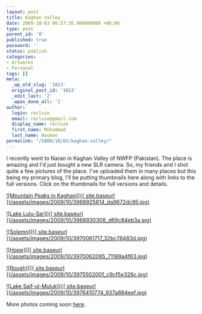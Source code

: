 ```yaml
---
layout: post
title: Kaghan Valley
date: 2009-10-03 06:57:26.000000000 +06:00
type: post
parent_id: '0'
published: true
password: ''
status: publish
categories:
- Artworks
- Personal
tags: []
meta:
  _wp_old_slug: '1013'
  original_post_id: '1013'
  _edit_last: '2'
  _wpas_done_all: '1'
author:
  login: recluze
  email: recluze@gmail.com
  display_name: recluze
  first_name: Mohammad
  last_name: Nauman
permalink: "/2009/10/03/kaghan-valley/"
---
```

I recently went to Naran in Kaghan Valley of NWFP (Pakistan). The place is amazing and I'd just bought a new SLR camera. So, my friends and I shot quite a few pictures of the place. I've uploaded them in many places but this being my primary blog, I'll be putting thumbnails here along with links to the full versions. Click on the thumbnails for full versions and details.

[![Mountain Peaks in Kaghan]({{ site.baseurl }}/assets/images/2009/10/3968925814_da9672dc95.jpg)](http://www.flickr.com/photos/recluze/3968925814/ "Mountain Peaks in Kaghan by recluze, on Flickr")

<!--more-->

[![Lake Lulu-Sar]({{ site.baseurl }}/assets/images/2009/10/3968930308_d69c84eb3a.jpg)](http://www.flickr.com/photos/recluze/3968930308/ "Lake Lulu-Sar by recluze, on Flickr")

[![Solemn]({{ site.baseurl }}/assets/images/2009/10/3970061717_32bc78483d.jpg)](http://www.flickr.com/photos/recluze/3970061717/ "Solemn by recluze, on Flickr")

[![Hope]({{ site.baseurl }}/assets/images/2009/10/3970062095_71189a4f63.jpg)](http://www.flickr.com/photos/recluze/3970062095/ "Hope by recluze, on Flickr")

[![Rough]({{ site.baseurl }}/assets/images/2009/10/3975502001_c9cf5e326c.jpg)](http://www.flickr.com/photos/recluze/3975502001/ "Rough by recluze, on Flickr")

[![Lake Saif-ul-Muluk]({{ site.baseurl }}/assets/images/2009/10/3976410774_937a884eef.jpg)](http://www.flickr.com/photos/recluze/3976410774/ "Lake Saif-ul-Muluk by recluze, on Flickr")

More photos coming soon [here](http://flickr.com/recluze).

